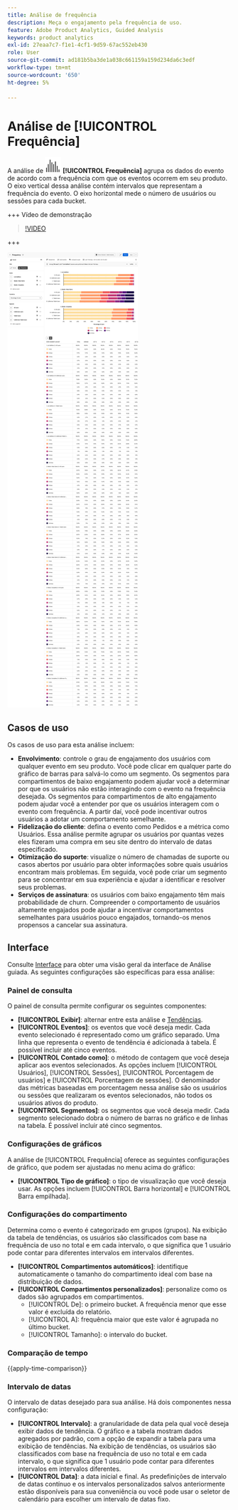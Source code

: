 ```yaml
---
title: Análise de frequência
description: Meça o engajamento pela frequência de uso.
feature: Adobe Product Analytics, Guided Analysis
keywords: product analytics
exl-id: 27eaa7c7-f1e1-4cf1-9d59-67ac552eb430
role: User
source-git-commit: ad181b5ba3de1a038c661159a159d234da6c3edf
workflow-type: tm+mt
source-wordcount: '650'
ht-degree: 5%

---
```


# Análise de [!UICONTROL Frequência]

A análise de ![Frequência](/help/assets/icons/Histogram.svg) **[!UICONTROL Frequência]** agrupa os dados do evento de acordo com a frequência com que os eventos ocorrem em seu produto. O eixo vertical dessa análise contém intervalos que representam a frequência do evento. O eixo horizontal mede o número de usuários ou sessões para cada bucket.

+++ Vídeo de demonstração

>[!VIDEO](https://video.tv.adobe.com/v/3428089/?learn=on)

+++

![Frequência](../assets/frequency.png)

## Casos de uso

Os casos de uso para esta análise incluem:

* **Envolvimento**: controle o grau de engajamento dos usuários com qualquer evento em seu produto. Você pode clicar em qualquer parte do gráfico de barras para salvá-lo como um segmento. Os segmentos para compartimentos de baixo engajamento podem ajudar você a determinar por que os usuários não estão interagindo com o evento na frequência desejada. Os segmentos para compartimentos de alto engajamento podem ajudar você a entender por que os usuários interagem com o evento com frequência. A partir daí, você pode incentivar outros usuários a adotar um comportamento semelhante.
* **Fidelização do cliente**: defina o evento como Pedidos e a métrica como Usuários. Essa análise permite agrupar os usuários por quantas vezes eles fizeram uma compra em seu site dentro do intervalo de datas especificado.
* **Otimização do suporte**: visualize o número de chamadas de suporte ou casos abertos por usuário para obter informações sobre quais usuários encontram mais problemas. Em seguida, você pode criar um segmento para se concentrar em sua experiência e ajudar a identificar e resolver seus problemas.
* **Serviços de assinatura**: os usuários com baixo engajamento têm mais probabilidade de churn. Compreender o comportamento de usuários altamente engajados pode ajudar a incentivar comportamentos semelhantes para usuários pouco engajados, tornando-os menos propensos a cancelar sua assinatura.

## Interface

Consulte [Interface](../overview.md#interface) para obter uma visão geral da interface de Análise guiada. As seguintes configurações são específicas para essa análise:

### Painel de consulta

O painel de consulta permite configurar os seguintes componentes:

* **[!UICONTROL Exibir]**: alternar entre esta análise e [Tendências](trends.md).
* **[!UICONTROL Eventos]**: os eventos que você deseja medir. Cada evento selecionado é representado como um gráfico separado. Uma linha que representa o evento de tendência é adicionada à tabela. É possível incluir até cinco eventos.
* **[!UICONTROL Contado como]**: o método de contagem que você deseja aplicar aos eventos selecionados. As opções incluem [!UICONTROL Usuários], [!UICONTROL Sessões], [!UICONTROL Porcentagem de usuários] e [!UICONTROL Porcentagem de sessões]. O denominador das métricas baseadas em porcentagem nessa análise são os usuários ou sessões que realizaram os eventos selecionados, não todos os usuários ativos do produto.
* **[!UICONTROL Segmentos]**: os segmentos que você deseja medir. Cada segmento selecionado dobra o número de barras no gráfico e de linhas na tabela. É possível incluir até cinco segmentos.

### Configurações de gráficos

A análise de [!UICONTROL Frequência] oferece as seguintes configurações de gráfico, que podem ser ajustadas no menu acima do gráfico:

* **[!UICONTROL Tipo de gráfico]**: o tipo de visualização que você deseja usar. As opções incluem [!UICONTROL Barra horizontal] e [!UICONTROL Barra empilhada].

### Configurações do compartimento

Determina como o evento é categorizado em grupos (grupos). Na exibição da tabela de tendências, os usuários são classificados com base na frequência de uso no total e em cada intervalo, o que significa que 1 usuário pode contar para diferentes intervalos em intervalos diferentes.

* **[!UICONTROL Compartimentos automáticos]**: identifique automaticamente o tamanho do compartimento ideal com base na distribuição de dados.
* **[!UICONTROL Compartimentos personalizados]**: personalize como os dados são agrupados em compartimentos.
   * [!UICONTROL De]: o primeiro bucket. A frequência menor que esse valor é excluída do relatório.
   * [!UICONTROL A]: frequência maior que este valor é agrupada no último bucket.
   * [!UICONTROL Tamanho]: o intervalo do bucket.

### Comparação de tempo

{{apply-time-comparison}}

### Intervalo de datas

O intervalo de datas desejado para sua análise. Há dois componentes nessa configuração:

* **[!UICONTROL Intervalo]**: a granularidade de data pela qual você deseja exibir dados de tendência. O gráfico e a tabela mostram dados agregados por padrão, com a opção de expandir a tabela para uma exibição de tendências. Na exibição de tendências, os usuários são classificados com base na frequência de uso no total e em cada intervalo, o que significa que 1 usuário pode contar para diferentes intervalos em intervalos diferentes.
* **[!UICONTROL Data]**: a data inicial e final. As predefinições de intervalo de datas contínuo e os intervalos personalizados salvos anteriormente estão disponíveis para sua conveniência ou você pode usar o seletor de calendário para escolher um intervalo de datas fixo.

